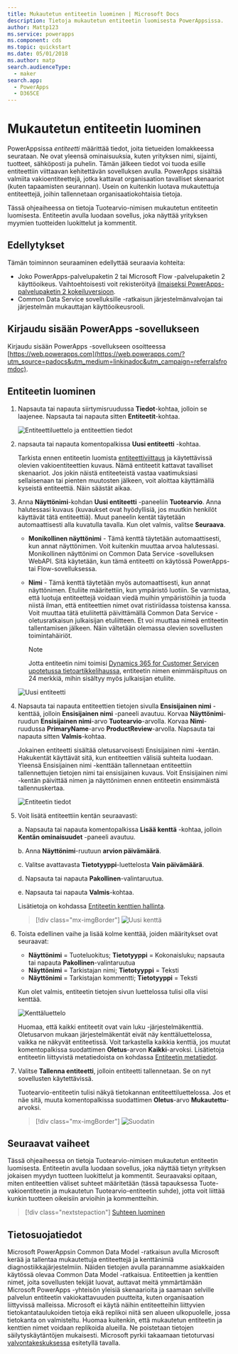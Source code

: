 ```yaml
---
title: Mukautetun entiteetin luominen | Microsoft Docs
description: Tietoja mukautetun entiteetin luomisesta PowerAppsissa.
author: Mattp123
ms.service: powerapps
ms.component: cds
ms.topic: quickstart
ms.date: 05/01/2018
ms.author: matp
search.audienceType:
  - maker
search.app:
  - PowerApps
  - D365CE
---
```


# <a name="create-a-custom-entity"></a>Mukautetun entiteetin luominen
PowerAppsissa *entiteetti* määrittää tiedot, joita tietueiden lomakkeessa seurataan. Ne ovat yleensä ominaisuuksia, kuten yrityksen nimi, sijainti, tuotteet, sähköposti ja puhelin. Tämän jälkeen tiedot voi tuoda esille entiteettiin viittaavan kehitettävän sovelluksen avulla. PowerApps sisältää valmiita vakioentiteettejä, jotka kattavat organisaation tavalliset skenaariot (kuten tapaamisten seurannan). Usein on kuitenkin luotava mukautettuja entiteettejä, joihin tallennetaan organisaatiokohtaisia tietoja.

Tässä ohjeaiheessa on tietoja Tuotearvio-nimisen mukautetun entiteetin luomisesta. Entiteetin avulla luodaan sovellus, joka näyttää yrityksen myymien tuotteiden luokittelut ja kommentit.

## <a name="prerequisites"></a>Edellytykset
Tämän toiminnon seuraaminen edellyttää seuraavia kohteita:
* Joko PowerApps-palvelupaketin 2 tai Microsoft Flow -palvelupaketin 2 käyttöoikeus. Vaihtoehtoisesti voit rekisteröityä [ilmaiseksi PowerApps-palvelupaketin 2 kokeiluversioon](https://web.powerapps.com/signup?redirect=marketing&email=).
* Common Data Service sovelluksille -ratkaisun järjestelmänvalvojan tai järjestelmän mukauttajan käyttöoikeusrooli.

## <a name="sign-in-to-powerapps"></a>Kirjaudu sisään PowerApps -sovellukseen
Kirjaudu sisään PowerApps -sovellukseen osoitteessa [https://web.powerapps.com](https://web.powerapps.com/?utm_source=padocs&utm_medium=linkinadoc&utm_campaign=referralsfromdoc).

## <a name="create-an-entity"></a>Entiteetin luominen
1. Napsauta tai napauta siirtymisruudussa **Tiedot**-kohtaa, jolloin se laajenee. Napsauta tai napauta sitten **Entiteetit**-kohtaa.

    ![Entiteettiluettelo ja entiteettien tiedot](./media/data-platform-cds-create-entity/entitylist.png "Entiteettiluettelo")

2. napsauta tai napauta komentopalkissa **Uusi entiteetti** -kohtaa.

    Tarkista ennen entiteetin luomista [entiteettiviittaus](../../developer/common-data-service/reference/about-entity-reference.md) ja käytettävissä olevien vakioentiteettien kuvaus. Nämä entiteetit kattavat tavalliset skenaariot. Jos jokin näistä entiteeteistä vastaa vaatimuksiasi sellaisenaan tai pienten muutosten jälkeen, voit aloittaa käyttämällä kyseistä entiteettiä. Näin säästät aikaa. 

3. Anna **Näyttönimi**-kohdan **Uusi entiteetti** -paneeliin **Tuotearvio**. Anna halutessasi kuvaus (kuvaukset ovat hyödyllisiä, jos muutkin henkilöt käyttävät tätä entiteettiä). Muut paneelin kentät täytetään automaattisesti alla kuvatulla tavalla. Kun olet valmis, valitse **Seuraava**.

    * **Monikollinen näyttönimi** - Tämä kenttä täytetään automaattisesti, kun annat näyttönimen. Voit kuitenkin muuttaa arvoa halutessasi. Monikollinen näyttönimi on Common Data Service -sovelluksen WebAPI. Sitä käytetään, kun tämä entiteetti on käytössä PowerApps- tai Flow-sovelluksessa.
    * **Nimi** - Tämä kenttä täytetään myös automaattisesti, kun annat näyttönimen. Etuliite määritettiin, kun ympäristö luotiin. Se varmistaa, että luotuja entiteettejä voidaan viedä muihin ympäristöihin ja tuoda niistä ilman, että entiteettien nimet ovat ristiriidassa toistensa kanssa. Voit muuttaa tätä etuliitettä päivittämällä Common Data Service -oletusratkaisun julkaisijan etuliitteen. Et voi muuttaa nimeä entiteetin tallentamisen jälkeen. Näin vältetään olemassa olevien sovellusten toimintahäiriöt.

       > [!NOTE]
       > Jotta entiteetin nimi toimisi [Dynamics 365 for Customer Servicen upotetussa tietoartikkelihaussa](/dynamics365/customer-engagement/customer-service/set-up-knowledge-management-embedded-knowledge-search), entiteetin nimen enimmäispituus on 24 merkkiä, mihin sisältyy myös julkaisijan etuliite.
     
    ![Uusi entiteetti](./media/data-platform-cds-create-entity/newentitypanel.png "Uusi entiteetti -paneeli")

4. Napsauta tai napauta entiteettien tietojen sivulla **Ensisijainen nimi** -kenttää, jolloin **Ensisijainen nimi** -paneeli avautuu. Korvaa **Näyttönimi**-ruudun **Ensisijainen nimi**-arvo **Tuotearvio**-arvolla. Korvaa **Nimi**-ruudussa **PrimaryName**-arvo **ProductReview**-arvolla. Napsauta tai napauta sitten **Valmis**-kohtaa.
 
    Jokainen entiteetti sisältää oletusarvoisesti Ensisijainen nimi -kentän. Hakukentät käyttävät sitä, kun entiteettien välisiä suhteita luodaan. Yleensä Ensisijainen nimi -kenttään tallennetaan entiteettiin tallennettujen tietojen nimi tai ensisijainen kuvaus. Voit Ensisijainen nimi -kentän päivittää nimen ja näyttönimen ennen entiteetin ensimmäistä tallennuskertaa.

    ![Entiteetin tiedot](./media/data-platform-cds-create-entity/newentitydetails.png "Uuden entiteetin tiedot")

5. Voit lisätä entiteettiin kentän seuraavasti:
 
    a. Napsauta tai napauta komentopalkissa **Lisää kenttä** -kohtaa, jolloin **Kentän ominaisuudet** -paneeli avautuu.

    b. Anna **Näyttönimi**-ruutuun **arvion päivämäärä**.

    c. Valitse avattavasta **Tietotyyppi**-luettelosta **Vain päivämäärä**.

    d. Napsauta tai napauta **Pakollinen**-valintaruutua.
    
    e. Napsauta tai napauta **Valmis**-kohtaa.
     
    Lisätietoja on kohdassa [Entiteetin kenttien hallinta](data-platform-manage-fields.md).

    > [!div class="mx-imgBorder"] 
    > ![Uusi kenttä](./media/data-platform-cds-create-entity/newfieldpanel-2.png "Uusi kenttä -paneeli")

6. Toista edellinen vaihe ja lisää kolme kenttää, joiden määritykset ovat seuraavat:
    * **Näyttönimi** = Tuoteluokitus; **Tietotyyppi** = Kokonaisluku; napsauta tai napauta **Pakollinen**-valintaruutua
    * **Näyttönimi** = Tarkistajan nimi; **Tietotyyppi** = Teksti
    * **Näyttönimi** = Tarkistajan kommentti; **Tietotyyppi** = Teksti

    Kun olet valmis, entiteetin tietojen sivun luettelossa tulisi olla viisi kenttää.

    ![Kenttäluettelo](./media/data-platform-cds-create-entity/addedfields.png "Kenttien luettelo")

    Huomaa, että kaikki entiteetit ovat vain luku -järjestelmäkenttiä. Oletusarvon mukaan järjestelmäkentät eivät näy kenttäluettelossa, vaikka ne näkyvät entiteetissä. Voit tarkastella kaikkia kenttiä, jos muutat komentopalkissa suodattimen **Oletus**-arvon **Kaikki**-arvoksi. Lisätietoja entiteetin liittyvistä metatiedoista on kohdassa [Entiteetin metatiedot](../../developer/common-data-service/entity-metadata.md).

7. Valitse **Tallenna entiteetti**, jolloin entiteetti tallennetaan. Se on nyt sovellusten käytettävissä.

    Tuotearvio-entiteetin tulisi näkyä tietokannan entiteettiluettelossa. Jos et näe sitä, muuta komentopalkissa suodattimen **Oletus**-arvo **Mukautettu**-arvoksi.

    > [!div class="mx-imgBorder"] 
    > ![Suodatin](./media/data-platform-cds-create-entity/filter.png "suodattimen valinta")

## <a name="next-steps"></a>Seuraavat vaiheet
Tässä ohjeaiheessa on tietoja Tuotearvio-nimisen mukautetun entiteetin luomisesta. Entiteetin avulla luodaan sovellus, joka näyttää tietyn yrityksen jokaisen myydyn tuotteen luokittelut ja kommentit. Seuraavaksi opitaan, miten entiteettien väliset suhteet määritetään (tässä tapauksessa Tuote-vakioentiteetin ja mukautetun Tuotearvio-entiteetin suhde), jotta voit liittää kunkin tuotteen oikeisiin arvioihin ja kommentteihin.

> [!div class="nextstepaction"]
> [Suhteen luominen](data-platform-entity-lookup.md)

## <a name="privacy-notice"></a>Tietosuojatiedot
Microsoft PowerAppsin Common Data Model -ratkaisun avulla Microsoft kerää ja tallentaa mukautettuja entiteettejä ja kenttänimiä diagnostiikkajärjestelmiin. Näiden tietojen avulla parannamme asiakkaiden käytössä olevaa Common Data Model -ratkaisua. Entiteettien ja kenttien nimet, joita sovellusten tekijät luovat, auttavat meitä ymmärtämään Microsoft PowerApps -yhteisön yleisiä skenaarioita ja saamaan selville palvelun entiteetin vakiokattavuuden puutteita, kuten organisaation liittyvissä malleissa. Microsoft ei käytä näihin entiteetteihin liittyvien tietokantataulukoiden tietoja eikä replikoi niitä sen alueen ulkopuolelle, jossa tietokanta on valmisteltu. Huomaa kuitenkin, että mukautetun entiteetin ja kenttien nimet voidaan replikoida alueilla. Ne poistetaan tietojen säilytyskäytäntöjen mukaisesti. Microsoft pyrkii takaamaan tietoturvasi [valvontakeskuksessa](https://www.microsoft.com/trustcenter/Privacy/default.aspx) esitetyllä tavalla.
